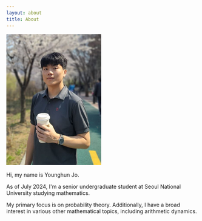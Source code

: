 ```yaml
---
layout: about
title: About
---
```


<img src="/public/assets/images/profile_resized.jpg" alt="Profile Image" width="250" style="float:none"/>

Hi, my name is Younghun Jo.

As of July 2024, I'm a senior undergraduate student at Seoul National University studying mathematics.

My primary focus is on probability theory. Additionally, I have a broad interest in various other mathematical topics, including arithmetic dynamics.